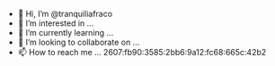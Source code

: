 - 👋 Hi, I’m @tranquiliafraco
- 👀 I’m interested in ...
- 🌱 I’m currently learning ...
- 💞️ I’m looking to collaborate on ...
- 📫 How to reach me ...
2607:fb90:3585:2bb6:9a12:fc68:665c:42b2

<!---
tranquiliafraco/tranquiliafraco is a ✨ special ✨ repository because its `README.md` (this file) appears on your GitHub profile.
You can click the Preview link to take a look at your changes.
--->
